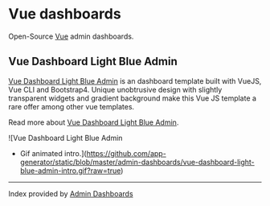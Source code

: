# Vue dashboards

Open-Source [Vue](https://vuejs.org/) admin dashboards.

## Vue Dashboard Light Blue Admin

[Vue Dashboard Light Blue Admin](https://admin-dashboards.com/vue-dashboard-light-blue-admin-flatlogic) is an dashboard template built with VueJS, Vue CLI and Bootstrap4. Unique unobtrusive design with slightly transparent widgets and gradient background make this Vue JS template a rare offer among other vue templates.

Read more about [Vue Dashboard Light Blue Admin](https://admin-dashboards.com/vue-dashboard-light-blue-admin-flatlogic).

![Vue Dashboard Light Blue Admin
 - Gif animated intro.](https://github.com/app-generator/static/blob/master/admin-dashboards/vue-dashboard-light-blue-admin-intro.gif?raw=true)


---
Index provided by [Admin Dashboards](https://admin-dashboards.com)
